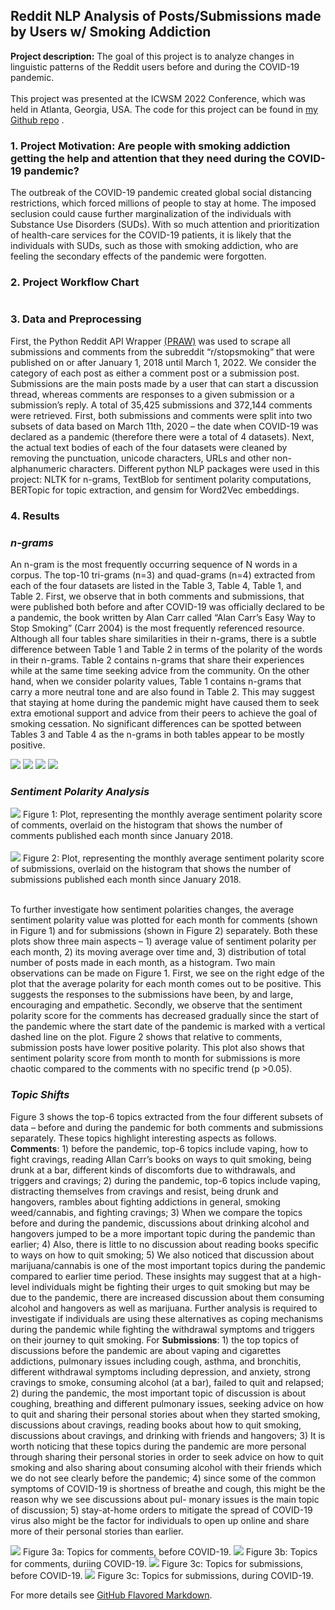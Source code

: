 ## Reddit NLP Analysis of Posts/Submissions made by Users w/ Smoking Addiction

**Project description:** The goal of this project is to analyze changes in linguistic patterns of the Reddit users before and during the COVID-19 pandemic.
<br><br>
This project was presented at the ICWSM 2022 Conference, which was held in Atlanta, Georgia, USA. The code for this project can be found in <a href="https://github.com/nzaw96/Reddit-Addiction-Study">my Github repo</a> .

### 1. Project Motivation: Are people with smoking addiction getting the help and attention that they need during the COVID-19 pandemic?
The outbreak of the COVID-19 pandemic created global social distancing restrictions, which forced millions of people to stay at home. The imposed seclusion could cause further marginalization of the individuals with Substance Use Disorders (SUDs). With so much attention and prioritization of health-care services for the COVID-19 patients, it is likely that the individuals with SUDs, such as those with smoking addiction, who are feeling the secondary effects of the pandemic were forgotten. 

### 2. Project Workflow Chart
<img src=""/>

### 3. Data and Preprocessing

First, the Python Reddit API Wrapper <a href="https://praw.readthedocs.io/en/stable/">(PRAW)</a> was used to scrape all submissions and comments from the subreddit “r/stopsmoking” that were published on or after
January 1, 2018 until March 1, 2022. We consider the category of each post as either a comment post or a submission post. Submissions are the main posts made by a user that can start a discussion thread, whereas comments are responses to a given submission or a submission’s reply. A total of 35,425 submissions and 372,144 comments were retrieved. First, both submissions and comments were split into two subsets of data based on March 11th, 2020 – the date when COVID-19 was declared as a pandemic (therefore there were a total of 4 datasets). Next, the actual text bodies of each of the four datasets were cleaned by removing the punctuation, unicode characters, URLs and other non-alphanumeric characters. Different python NLP packages were used in this project: NLTK for n-grams, TextBlob for sentiment polarity computations, BERTopic for topic extraction, and gensim for Word2Vec embeddings.

### 4. Results

### <em>n-grams</em>

An n-gram is the most frequently occurring sequence of N words in a corpus. The top-10 tri-grams (n=3) and quad-grams (n=4) extracted from each of the four datasets are listed in the Table 3, Table 4, Table 1, and Table 2. First, we observe that in both comments and submissions, that were published both before and after COVID-19 was officially declared to be a pandemic, the book written by Alan Carr called “Alan Carr’s Easy Way to Stop Smoking” (Carr 2004) is the most frequently referenced resource. Although all four tables share similarities in their n-grams, there is a subtle difference between Table 1 and Table 2 in terms of the polarity of the words in their n-grams. Table 2 contains n-grams that share their experiences while at the same time seeking advice from the community. On the other hand, when we consider polarity values, Table 1 contains n-grams that carry a more neutral tone and are also found in Table 2. This may suggest that staying at home during the pandemic might have caused them to seek extra emotional support and advice from their peers to achieve the goal of smoking cessation. No significant differences can be spotted between Tables 3 and Table 4 as the n-grams in both tables appear to be mostly positive.

<img src="images/RedditProj_ngram_subsBefore.png?raw=true"/>

<img src="images/RedditProj_ngram_subsDuring.png?raw=true"/>

<img src="images/RedditProj_ngram_commsBefore.png?raw=true"/>

<img src="images/RedditProj_ngram_commsDuring.png?raw=true"/>

### <em>Sentiment Polarity Analysis</em>

<img src="images/sentPolarityC.png?raw=true"/>
Figure 1: Plot, representing the monthly average sentiment polarity score of comments, overlaid on the histogram that shows the number of comments published each month since January 2018.
<br><br>
<img src="images/sentPolarityS.png?raw=true"/>
Figure 2: Plot, representing the monthly average sentiment polarity score of submissions, overlaid on the histogram that shows the number of submissions published each month since January 2018.
<br><br>

To further investigate how sentiment polarities changes, the average sentiment polarity value was plotted for each month for comments (shown in Figure 1) and for submissions (shown in Figure 2) separately. Both these plots show three main aspects – 1) average value of sentiment polarity per each month, 2) its moving average over time and, 3) distribution of total number of posts made in each month, as a histogram. Two main observations can be made on Figure 1. First, we see on the right edge of the plot that the average polarity for each month comes out to be positive. This suggests the responses to the submissions have been, by and
large, encouraging and empathetic. Secondly, we observe that the sentiment polarity score for the comments has decreased gradually since the start of the pandemic where the start date of the pandemic is marked with a vertical dashed line on the plot. Figure 2 shows that relative to comments, submission posts have lower positive polarity. This plot also shows that sentiment polarity score from month to month for submissions is more chaotic compared to the comments with no specific trend (p >0.05).

### <em>Topic Shifts</em>

Figure 3 shows the top-6 topics extracted from the four different subsets of data – before and during the pandemic for both comments and submissions separately. These topics highlight interesting aspects as follows. <b>Comments</b>: 1) before the pandemic, top-6 topics include vaping, how to fight cravings, reading Allan Carr’s books on ways to quit smoking, being drunk at a bar, different kinds of discomforts due to withdrawals, and triggers and cravings; 2) during the pandemic, top-6 topics include vaping, distracting themselves from cravings and resist, being drunk and hangovers, rambles about fighting addictions in general, smoking weed/cannabis, and fighting cravings; 3) When we compare the topics before and during the pandemic, discussions about drinking alcohol and hangovers jumped to be a more important topic during the pandemic than earlier; 4) Also, there is little to no discussion about reading books specific to ways on how to quit smoking; 5) We also noticed that discussion about marijuana/cannabis is one of the most important topics during the pandemic compared to earlier time period. These insights may suggest that at a high-level individuals might be fighting their urges to quit smoking but may be due to the pandemic, there are increased discussion about them consuming alcohol and hangovers as well as marijuana. Further analysis is required to investigate if individuals are using these alternatives as coping mechanisms during the pandemic while fighting the withdrawal symptoms and triggers on their journey to quit smoking. For <b>Submissions</b>: 1) the top topics of discussions before the pandemic are about vaping and cigarettes addictions, pulmonary issues including cough, asthma, and bronchitis, different withdrawal symptoms including depression, and anxiety, strong cravings to smoke, consuming alcohol (at a bar), failed to quit and relapsed; 2) during the pandemic,
the most important topic of discussion is about coughing, breathing and different pulmonary issues, seeking advice on how to quit and sharing their personal stories about when they started smoking, discussions about cravings, reading books about how to quit smoking, discussions about cravings, and drinking with friends and hangovers; 3) It is worth noticing that these topics during the pandemic are more personal through sharing their personal stories in order to seek advice on how to quit smoking and also sharing about consuming alcohol with their friends which we do not see clearly before the pandemic; 4) since some of the common symptoms of COVID-19 is shortness of breathe and cough, this might be the reason why we see discussions about pul- monary issues is the main topic of discussion; 5) stay-at-home orders to mitigate the spread of COVID-19 virus also
might be the factor for individuals to open up online and share more of their personal stories than earlier.

<img src="images/topicShift_commsBefore.png?raw=true"/>
Figure 3a: Topics for comments, before COVID-19.

<img src="images/topicShift_commsDuring.png?raw=true"/>
Figure 3b: Topics for comments, duriing COVID-19.

<img src="images/topicShift_subsBefore.png?raw=true"/>
Figure 3c: Topics for submissions, before COVID-19.

<img src="images/topicShift_subsDuring.png?raw=true"/>
Figure 3c: Topics for submissions, during COVID-19.

For more details see [GitHub Flavored Markdown](https://guides.github.com/features/mastering-markdown/).
